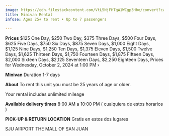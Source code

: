 ```yaml
---
image: https://cdn.filestackcontent.com/VtL5NjFHTqW1WCgp3Hbo/convert?cache=true&compress=true&quality=90&w=1000&fit=max&quot;);
title: Minivan Rental
infose: Ages 25+ to rent • Up to 7 passengers
		
---
```


**Prices**
$125 One Day,
$250 Two Day,
$375 Three Days,
$500 Four Days,
$625 Five Days,
$750 Six Days,
$875 Seven Days,
$1,000 Eight Days,
$1,125 Nine Days,
$1,250 Ten Days,
$1,375 Eleven Days,
$1,500 Twelve Days,
$1,625 Thirteen Days,
$1,750 Fourteen Days,
$1,875 Fifteen Days,
$2,000 Sixteen Days,
$2,125 Seventeen Days,
$2,250 Eighteen Days,
Prices for Wednesday, October 2, 2024 at 1:00 PM ›

**Minivan**
Duration
1-7 days

**About**
To rent this unit you must be 25 years of age or older.

Your rental includes unlimited mileage

**Available delivery times**
8:00 AM a 10:00 PM ( cualquiera de estos horarios )

**PICK-UP & RETURN LOCATION**
Gratis en estos dos lugares

SJU AIRPORT
THE MALL OF SAN JUAN
